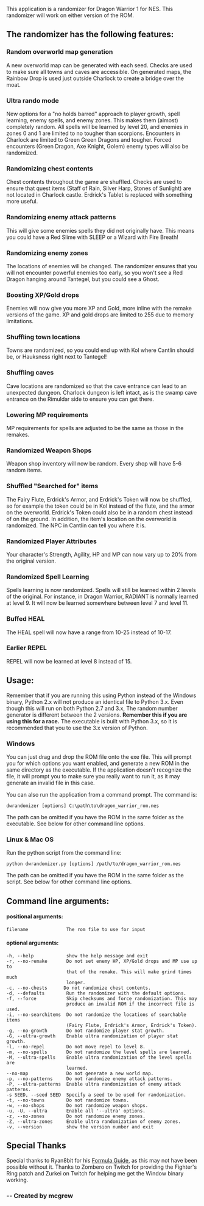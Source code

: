 This application is a randomizer for Dragon Warrior 1 for NES. This randomizer
will work on either version of the ROM.

## The randomizer has the following features:

### Random overworld map generation

A new overworld map can be generated with each seed. Checks are used to make
sure all towns and caves are accessible. On generated maps, the Rainbow Drop
is used just outside Charlock to create a bridge over the moat.

### Ultra rando mode

New options for a "no holds barred" approach to player growth, spell learning, 
enemy spells, and enemy zones. This makes them (almost) completely random.
All spells will be learned by level 20, and enemies in zones 0 and 1 are limited
to no tougher than scorpions. Encounters in Charlock are limited to Green
Green Dragons and tougher. Forced encounters (Green Dragon, Axe Knight,
Golem) enemy types will also be randomized.

### Randomizing chest contents

Chest contents throughout the game are shuffled. Checks are used to ensure that
quest items (Staff of Rain, Silver Harp, Stones of Sunlight) are not located in 
Charlock castle. Erdrick's Tablet is replaced with something more useful.

### Randomizing enemy attack patterns

This will give some enemies spells they did not originally have. This means you
could have a Red Slime with SLEEP or a Wizard with Fire Breath!

### Randomizing enemy zones

The locations of enemies will be changed. The randomizer ensures that you will
not encounter powerful enemies too early, so you won't see a Red Dragon hanging
around Tantegel, but you could see a Ghost.

### Boosting XP/Gold drops

Enemies will now give you more XP and Gold, more inline with the remake versions
of the game. XP and gold drops are limited to 255 due to memory limitations.

### Shuffling town locations

Towns are randomized, so you could end up with Kol where Cantlin should be, or
Hauksness right next to Tantegel!
 
### Shuffling caves

Cave locations are randomized so that the cave entrance can lead to an
unexpected dungeon. Charlock dungeon is left intact, as is the swamp cave
entrance on the Rimuldar side to ensure you can get there.

### Lowering MP requirements

MP requirements for spells are adjusted to be the same as those in the remakes.

### Randomized Weapon Shops

Weapon shop inventory will now be random. Every shop will have 5-6 random items.

### Shuffled "Searched for" items

The Fairy Flute, Erdrick's Armor, and Erdrick's Token will now be shuffled, so
for example the token could be in Kol instead of the flute, and the armor on the
overworld. Erdrick's Token could also be in a random chest instead of on the 
ground. In addition, the item's location on the overworld is randomized. The
NPC in Cantlin can tell you where it is.

### Randomized Player Attributes

Your character's Strength, Agility, HP and MP can now vary up to 20% from the 
original version.

### Randomized Spell Learning

Spells learning is now randomized. Spells will still be learned within 2 levels
of the original. For instance, in Dragon Warrior, RADIANT is normally learned at
level 9. It will now be learned somewhere between level 7 and level 11.

### Buffed HEAL

The HEAL spell will now have a range from 10-25 instead of 10-17.

### Earlier REPEL

REPEL will now be learned at level 8 instead of 15.

## Usage:

Remember that if you are running this using Python instead of the Windows
binary, Python 2.x will not produce an identical file to Python 3.x. Even though 
this will run on both Python 2.7 and 3.x, The random number generator is 
different between the 2 versions. **Remember this if you are using this for a 
race.** The executable is built with Python 3.x, so it is recommended that you 
to use the 3.x version of Python.

### Windows

You can just drag and drop the ROM file onto the exe file. This will prompt you
for which options you want enabled, and generate a new ROM in the same directory 
as the executable. If the application doesn't recognize the file, it will 
prompt you to make sure you really want to run it, as it may generate an invalid
file in this case.

You can also run the application from a command prompt. The command is:
  
    dwrandomizer [options] C:\path\to\dragon_warrior_rom.nes

The path can be omitted if you have the ROM in the same folder as the 
executable. See below for other command line options.

### Linux & Mac OS

Run the python script from the command line: 

    python dwrandomizer.py [options] /path/to/dragon_warrior_rom.nes

The path can be omitted if you have the ROM in the same folder as the 
script. See below for other command line options.

## Command line arguments:

#### positional arguments:
    filename              The rom file to use for input

#### optional arguments:
    -h, --help            show the help message and exit
    -r, --no-remake       Do not set enemy HP, XP/Gold drops and MP use up to
                          that of the remake. This will make grind times much
                          longer.
    -c, --no-chests      Do not randomize chest contents.
    -d, --defaults        Run the randomizer with the default options.
    -f, --force           Skip checksums and force randomization. This may
                          produce an invalid ROM if the incorrect file is used.
    -i, --no-searchitems  Do not randomize the locations of searchable items
                          (Fairy Flute, Erdrick's Armor, Erdrick's Token).
    -g, --no-growth       Do not randomize player stat growth.
    -G, --ultra-growth    Enable ultra randomization of player stat growth.
    -l, --no-repel        Do not move repel to level 8.
    -m, --no-spells       Do not randomize the level spells are learned.
    -M, --ultra-spells    Enable ultra randomization of the level spells are
                          learned.
    --no-map              Do not generate a new world map.
    -p, --no-patterns     Do not randomize enemy attack patterns.
    -P, --ultra-patterns  Enable ultra randomization of enemy attack patterns.
    -s SEED, --seed SEED  Specify a seed to be used for randomization.
    -t, --no-towns        Do not randomize towns.
    -w, --no-shops        Do not randomize weapon shops.
    -u, -U, --ultra       Enable all '--ultra' options.
    -z, --no-zones        Do not randomize enemy zones.
    -Z, --ultra-zones     Enable ultra randomization of enemy zones.
    -v, --version         show the version number and exit

## Special Thanks

Special thanks to Ryan8bit for his 
[Formula Guide](http://www.gamefaqs.com/nes/563408-dragon-warrior/faqs/61640), 
as this may not have been possible without it.  Thanks to Zombero on Twitch 
for providing the Fighter's Ring patch and Zurkei on Twitch for helping me get 
the Window binary working.


###  -- Created by mcgrew

